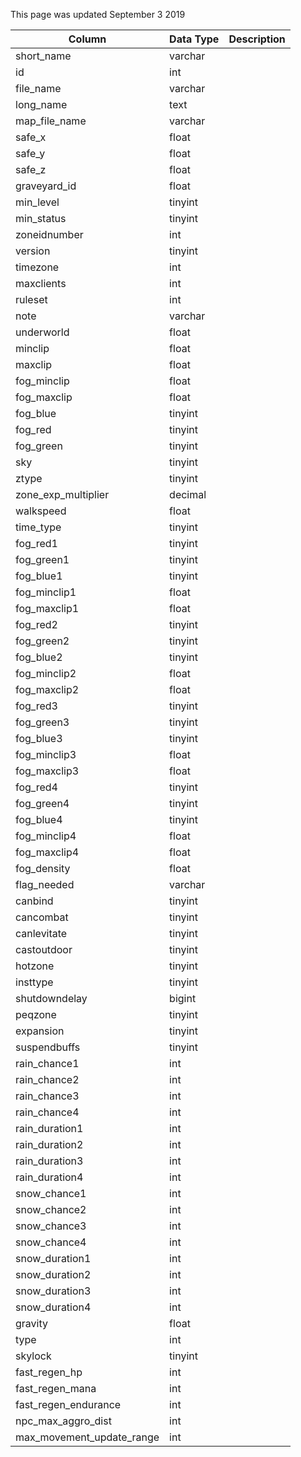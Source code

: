 This page was updated September 3 2019

| Column                    | Data Type | Description |
| ------------------------- | --------- | ----------- |
| short_name                | varchar   |             |
| id                        | int       |             |
| file_name                 | varchar   |             |
| long_name                 | text      |             |
| map_file_name             | varchar   |             |
| safe_x                    | float     |             |
| safe_y                    | float     |             |
| safe_z                    | float     |             |
| graveyard_id              | float     |             |
| min_level                 | tinyint   |             |
| min_status                | tinyint   |             |
| zoneidnumber              | int       |             |
| version                   | tinyint   |             |
| timezone                  | int       |             |
| maxclients                | int       |             |
| ruleset                   | int       |             |
| note                      | varchar   |             |
| underworld                | float     |             |
| minclip                   | float     |             |
| maxclip                   | float     |             |
| fog_minclip               | float     |             |
| fog_maxclip               | float     |             |
| fog_blue                  | tinyint   |             |
| fog_red                   | tinyint   |             |
| fog_green                 | tinyint   |             |
| sky                       | tinyint   |             |
| ztype                     | tinyint   |             |
| zone_exp_multiplier       | decimal   |             |
| walkspeed                 | float     |             |
| time_type                 | tinyint   |             |
| fog_red1                  | tinyint   |             |
| fog_green1                | tinyint   |             |
| fog_blue1                 | tinyint   |             |
| fog_minclip1              | float     |             |
| fog_maxclip1              | float     |             |
| fog_red2                  | tinyint   |             |
| fog_green2                | tinyint   |             |
| fog_blue2                 | tinyint   |             |
| fog_minclip2              | float     |             |
| fog_maxclip2              | float     |             |
| fog_red3                  | tinyint   |             |
| fog_green3                | tinyint   |             |
| fog_blue3                 | tinyint   |             |
| fog_minclip3              | float     |             |
| fog_maxclip3              | float     |             |
| fog_red4                  | tinyint   |             |
| fog_green4                | tinyint   |             |
| fog_blue4                 | tinyint   |             |
| fog_minclip4              | float     |             |
| fog_maxclip4              | float     |             |
| fog_density               | float     |             |
| flag_needed               | varchar   |             |
| canbind                   | tinyint   |             |
| cancombat                 | tinyint   |             |
| canlevitate               | tinyint   |             |
| castoutdoor               | tinyint   |             |
| hotzone                   | tinyint   |             |
| insttype                  | tinyint   |             |
| shutdowndelay             | bigint    |             |
| peqzone                   | tinyint   |             |
| expansion                 | tinyint   |             |
| suspendbuffs              | tinyint   |             |
| rain_chance1              | int       |             |
| rain_chance2              | int       |             |
| rain_chance3              | int       |             |
| rain_chance4              | int       |             |
| rain_duration1            | int       |             |
| rain_duration2            | int       |             |
| rain_duration3            | int       |             |
| rain_duration4            | int       |             |
| snow_chance1              | int       |             |
| snow_chance2              | int       |             |
| snow_chance3              | int       |             |
| snow_chance4              | int       |             |
| snow_duration1            | int       |             |
| snow_duration2            | int       |             |
| snow_duration3            | int       |             |
| snow_duration4            | int       |             |
| gravity                   | float     |             |
| type                      | int       |             |
| skylock                   | tinyint   |             |
| fast_regen_hp             | int       |             |
| fast_regen_mana           | int       |             |
| fast_regen_endurance      | int       |             |
| npc_max_aggro_dist        | int       |             |
| max_movement_update_range | int       |             |